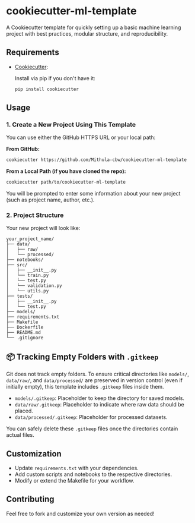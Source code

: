 # cookiecutter-ml-template

A Cookiecutter template for quickly setting up a basic machine learning project with best practices, modular structure, and reproducibility.

## Requirements

- [Cookiecutter](https://cookiecutter.readthedocs.io/en/latest/):  

  Install via pip if you don't have it:
  ```bash
  pip install cookiecutter
  ```

## Usage

### 1. Create a New Project Using This Template

You can use either the GitHub HTTPS URL or your local path:

**From GitHub:**
```bash
cookiecutter https://github.com/Mithula-cbw/cookiecutter-ml-template
```

**From a Local Path (if you have cloned the repo):**
```bash
cookiecutter path/to/cookiecutter-ml-template
```

You will be prompted to enter some information about your new project (such as project name, author, etc.).

### 2. Project Structure

Your new project will look like:

```
your_project_name/
├── data/
│   ├── raw/
│   └── processed/
├── notebooks/
├── src/
│   ├── __init__.py
│   └── train.py
│   └── test.py
│   └── validation.py
│   └── utils.py
├── tests/
│   ├── __init__.py
│   └── test.py
├── models/
├── requirements.txt
├── Makefile
├── Dockerfile
├── README.md
└── .gitignore
```
## 📦 Tracking Empty Folders with `.gitkeep`

Git does not track empty folders. To ensure critical directories like `models/`, `data/raw/`, and `data/processed/` are preserved in version control (even if initially empty), this template includes `.gitkeep` files inside them.

- `models/.gitkeep`: Placeholder to keep the directory for saved models.
- `data/raw/.gitkeep`: Placeholder to indicate where raw data should be placed.
- `data/processed/.gitkeep`: Placeholder for processed datasets.

You can safely delete these `.gitkeep` files once the directories contain actual files.

## Customization

- Update `requirements.txt` with your dependencies.
- Add custom scripts and notebooks to the respective directories.
- Modify or extend the Makefile for your workflow.


## Contributing

Feel free to fork and customize your own version as needed!
